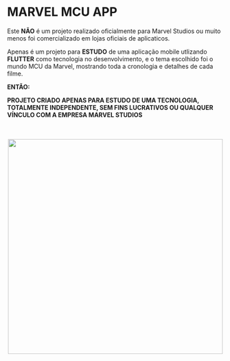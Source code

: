 # MARVEL MCU APP

Este **NÃO** é um projeto realizado oficialmente para Marvel Studios ou muito menos foi comercializado em lojas oficiais de aplicaticos.

Apenas é um projeto para **ESTUDO** de uma aplicação mobile utlizando **FLUTTER** como tecnologia no desenvolvimento, e o tema escolhido foi o mundo MCU da Marvel, mostrando toda a cronologia e detalhes de cada filme.

**ENTÃO:**  

**PROJETO CRIADO APENAS PARA ESTUDO DE UMA TECNOLOGIA, TOTALMENTE INDEPENDENTE, SEM FINS LUCRATIVOS OU QUALQUER VÍNCULO COM A EMPRESA MARVEL STUDIOS**

<br/>
<br/>

<center><img src="https://caruzojr.com.br/projects/marvel_mcu_app/marvel_mcu_mockup.png" data-canonical-src="https://caruzojr.com.br/projects/marvel_mcu_app/marvel_mcu_mockup.png" width="500" /></center>
